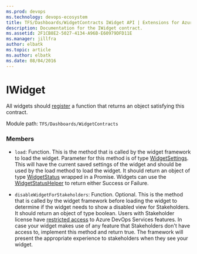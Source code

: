 ```yaml
---
ms.prod: devops
ms.technology: devops-ecosystem
title: TFS/Dashboards/WidgetContracts IWidget API | Extensions for Azure DevOps Services
description: Documentation for the IWidget contract.
ms.assetid: 2F1CB8E2-5027-4134-A96B-E60979DFD11E
ms.manager: jillfra
author: elbatk
ms.topic: article
ms.author: elbatk
ms.date: 08/04/2016
---
```


# IWidget

All widgets should [register](../../../../core-sdk.md#method_register) a function that returns an object satisfying this contract.

Module path: `TFS/Dashboards/WidgetContracts`


### Members

* `load`: Function. This is the method that is called by the widget framework to load the widget. Parameter for this method is of type [WidgetSettings](./WidgetSettings.md). 
This will have the current saved settings of the widget and should be used by the load method to load the widget.
It should return an object of type [WidgetStatus](./WidgetStatus.md) wrapped in a Promise. Widgets can use the [WidgetStatusHelper](./WidgetStatusHelper.md) to return either Success or Failure.

* `disableWidgetForStakeholders`: Function. Optional. This is the method that is called by the widget framework before loading the widget to determine if the widget needs to show a disabled view for Stakeholders.
It should return an object of type boolean.
Users with Stakeholder license have [restricted access](http://go.microsoft.com/fwlink/?LinkID=787012&clcid=0x409) to Azure DevOps Services features. 
In case your widget makes use of any feature that Stakeholders don't have access to, implement this method and return true.
The framework will present the appropriate experience to stakeholders when they see your widget.